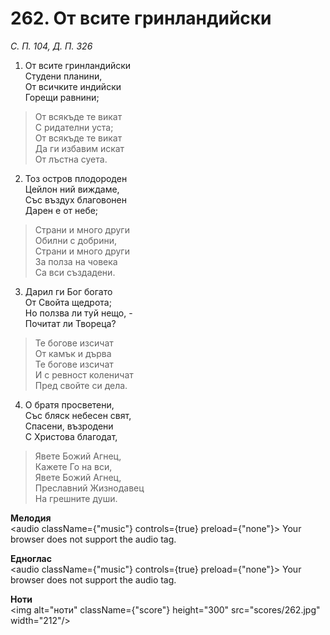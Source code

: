 # 262. От всите гринландийски  

*С. П. 104, Д. П. 326*  

1. От всите гринландийски  
Студени планини,  
От всичките индийски  
Горещи равнини;  

> От всякъде те викат  
> С ридателни уста;  
> От всякъде те викат  
> Да ги избавим искат  
> От лъстна суета.  

2. Тоз остров плодороден  
Цейлон ний виждаме,  
Със въздух благовонен  
Дарен е от небе;  

> Страни и много други  
> Обилни с добрини,  
> Страни и много други  
> За полза на човека  
> Са вси създадени.  

3. Дарил ги Бог богато  
От Свойта щедрота;  
Но ползва ли туй нещо, -  
Почитат ли Твореца?  

> Те богове изсичат  
> От камък и дърва  
> Те богове изсичат  
> И с ревност коленичат  
> Пред свойте си дела.  

4. О братя просветени,  
Със бляск небесен свят,  
Спасени, възродени  
С Христова благодат,  

> Явете Божий Агнец,  
> Кажете Го на вси,  
> Явете Божий Агнец,  
> Преславний Жизнодавец  
> На грешните души.  

__Мелодия__  
<audio className={"music"} controls={true} preload={"none"}><source src="mp3/262.mp3" type="audio/mpeg"/>
Your browser does not support the audio tag.
</audio>  

__Едноглас__  
<audio className={"music"} controls={true} preload={"none"}><source src="transp/262.mp3" type="audio/mpeg"/>
Your browser does not support the audio tag.
</audio>  

__Ноти__  
<img alt="ноти" className={"score"} height="300" src="scores/262.jpg" width="212"/>
